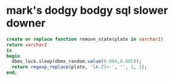 # mark's dodgy bodgy sql slower downer

```sql
create or replace function remove_state(plate in varchar2)
return varchar2
is
begin
  dbms_lock.sleep(dbms_random.value(0.004,0.005));
  return regexp_replace(plate, '[A-Z]+-', '', 1, 1);
end;
```
